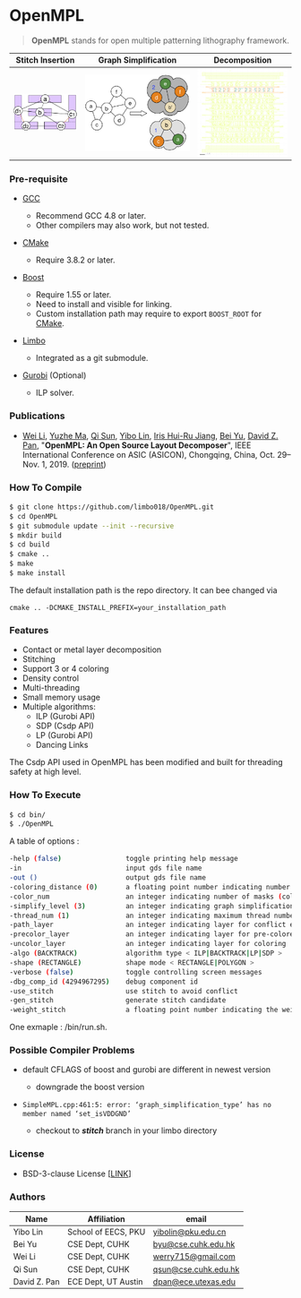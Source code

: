 # OpenMPL

> **OpenMPL** stands for open multiple patterning lithography framework.

| Stitch Insertion | Graph Simplification | Decomposition |
| ---------------- | -------------------- | ------------- | 
| <img src=/images/stitch-2.png width=150> | <img src=/images/biconnected.png width=250> | <img src=/images/total_c2.gif width=200> |

### Pre-requisite

- [GCC](https://gcc.gnu.org)
    - Recommend GCC 4.8 or later. 
    - Other compilers may also work, but not tested. 

- [CMake](https://cmake.org)
    - Require 3.8.2 or later. 

- [Boost](https://www.boost.org)
    - Require 1.55 or later. 
    - Need to install and visible for linking. 
    - Custom installation path may require to export ```BOOST_ROOT``` for [CMake](https://cmake.org/cmake/help/v3.8/module/FindBoost.html). 

- [Limbo](https://github.com/limbo018/Limbo)
    - Integrated as a git submodule.

- [Gurobi](https://www.gurobi.com) (Optional)
    - ILP solver. 

### Publications

* [Wei Li](https://wadmes.github.io/cv/), [Yuzhe Ma](http://yuzhe630.github.io/), [Qi Sun](http://qisunchn.top/), [Yibo Lin](http://yibolin.com), [Iris Hui-Ru Jiang](http://www.ee.ntu.edu.tw/profile1?id=1060726), [Bei Yu](http://www.cse.cuhk.edu.hk/~byu/index.html), [David Z. Pan](http://users.ece.utexas.edu/~dpan/), 
    "**OpenMPL: An Open Source Layout Decomposer**", 
    IEEE International Conference on ASIC (ASICON), Chongqing, China, Oct. 29–Nov. 1, 2019.
([preprint](https://arxiv.org/pdf/1809.07554v3.pdf))

### How To Compile

```bash
$ git clone https://github.com/limbo018/OpenMPL.git 
$ cd OpenMPL
$ git submodule update --init --recursive
$ mkdir build
$ cd build
$ cmake .. 
$ make
$ make install
```
The default installation path is the repo directory. It can bee changed via 
```
cmake .. -DCMAKE_INSTALL_PREFIX=your_installation_path
```

### Features
 * Contact or metal layer decomposition 
 * Stitching
 * Support 3 or 4 coloring 
 * Density control
 * Multi-threading
 * Small memory usage
 * Multiple algorithms: 
    * ILP (Gurobi API)
    * SDP (Csdp API)
    * LP  (Gurobi API)
    * Dancing Links

The Csdp API used in OpenMPL has been modified and built for threading safety at high level. 

### How To Execute

```bash
$ cd bin/
$ ./OpenMPL
```

A table of options :

```bash
-help (false)                toggle printing help message
-in                          input gds file name
-out ()                      output gds file name
-coloring_distance (0)       a floating point number indicating number of coloring distance in nanometer
-color_num                   an integer indicating number of masks (colors) < 3|4 >
-simplify_level (3)          an integer indicating graph simplification level < 0|1|2|3 >
-thread_num (1)              an integer indicating maximum thread number
-path_layer                  an integer indicating layer for conflict edges
-precolor_layer              an integer indicating layer for pre-colored patterns
-uncolor_layer               an integer indicating layer for coloring
-algo (BACKTRACK)            algorithm type < ILP|BACKTRACK|LP|SDP >
-shape (RECTANGLE)           shape mode < RECTANGLE|POLYGON >
-verbose (false)             toggle controlling screen messages
-dbg_comp_id (4294967295)    debug component id
-use_stitch                  use stitch to avoid conflict
-gen_stitch                  generate stitch candidate
-weight_stitch               a floating point number indicating the weight of stitch
```

One exmaple : /bin/run.sh.

### Possible Compiler Problems

+ default CFLAGS of boost and gurobi are different in newest version
  + downgrade the boost version

+ ```
  SimpleMPL.cpp:461:5: error: ‘graph_simplification_type’ has no member named ‘set_isVDDGND’
  ```

  + checkout to ***stitch*** branch in your limbo directory

### License

- BSD-3-clause License [[LINK](https://github.com/limbo018/OpenMPL/blob/master/LICENSE)]

### Authors

| Name         | Affiliation         | email                                                     |
| ------------ | ------------------- | --------------------------------------------------------- |
| Yibo Lin     | School of EECS, PKU | [yibolin@pku.edu.cn](mailto:yibolin@pku.edu.cn)           |
| Bei Yu       | CSE Dept, CUHK      | [byu@cse.cuhk.edu.hk](mailto:byu@cse.cuhk.edu.hk)         |
| Wei Li       | CSE Dept, CUHK      | [werry715@gmail.com](mailto:wli@cse.cuhk.edu.hk)           |
| Qi Sun       | CSE Dept, CUHK      | [qsun@cse.cuhk.edu.hk](mailto:qsun@cse.cuhk.edu.hk)       |
| David Z. Pan | ECE Dept, UT Austin | [dpan@ece.utexas.edu](mailto:dpan@ece.utexas.edu)         |


